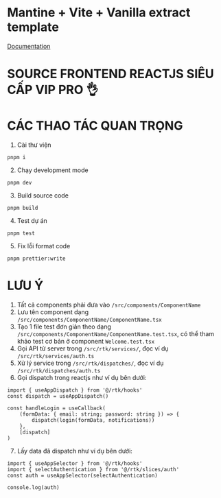 # Mantine + Vite + Vanilla extract template

[Documentation](https://mantine.dev/styles/vanilla-extract/)

# SOURCE FRONTEND REACTJS SIÊU CẤP VIP PRO 👌

# CÁC THAO TÁC QUAN TRỌNG

1. Cài thư viện
```
pnpm i
```
2. Chạy development mode
```
pnpm dev
```
3. Build source code
```
pnpm build
```
4. Test dự án
```
pnpm test
```
5. Fix lỗi format code
```
pnpm prettier:write
```

# LƯU Ý

1. Tất cả components phải đưa vào `/src/components/ComponentName`
2. Lưu tên component dạng `/src/components/ComponentName/ComponentName.tsx`
3. Tạo 1 file test đơn giản theo dạng `/src/components/ComponentName/ComponentName.test.tsx`, có thể tham khảo test cơ bản ở component `Welcome.test.tsx`
4. Gọi API từ server trong `/src/rtk/services/`, đọc ví dụ `/src/rtk/services/auth.ts`
5. Xử lý service trong `/src/rtk/dispatches/`, đọc ví dụ `/src/rtk/dispatches/auth.ts`
6. Gọi dispatch trong reactjs như ví dụ bên dưới:
```
import { useAppDispatch } from '@/rtk/hooks'
const dispatch = useAppDispatch()

const handleLogin = useCallback(
    (formData: { email: string; password: string }) => {
        dispatch(login(formData, notifications))
    },
    [dispatch]
)
```
7. Lấy data đã dispatch như ví dụ bên dưới:
```
import { useAppSelector } from '@/rtk/hooks'
import { selectAuthentication } from '@/rtk/slices/auth'
const auth = useAppSelector(selectAuthentication)

console.log(auth)
```
